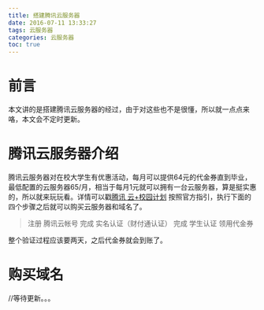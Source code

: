 ```yaml
---
title: 搭建腾讯云服务器
date: 2016-07-11 13:33:27
tags: 云服务器
categories: 云服务器
toc: true
---
```

# 前言
本文讲的是搭建腾讯云服务器的经过，由于对这些也不是很懂，所以就一点点来咯，本文会不定时更新。
<!--- more --->
# 腾讯云服务器介绍
腾讯云服务器对在校大学生有优惠活动，每月可以提供64元的代金券直到毕业，最低配置的云服务器65/月，相当于每月1元就可以拥有一台云服务器，算是挺实惠的，所以就来玩玩看。详情可以戳[腾讯 云+校园计划][1]
按照官方指引，执行下面的四个步骤之后就可以购买云服务器和域名了。
> 注册 腾讯云帐号
> 完成 实名认证（财付通认证）
> 完成 学生认证
> 领用代金券

整个验证过程应该要两天，之后代金券就会到账了。
# 购买域名
//等待更新。。。


  [1]: http://www.qcloud.com/event/qcloudSchool
